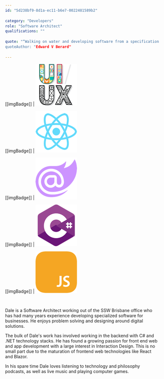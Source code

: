 ```yaml
---
id: "5d238bf9-8d1a-ec11-b6e7-0022481589b2"

category: "Developers"
role: "Software Architect"
qualifications: ""

quote: "“Walking on water and developing software from a specification are easy if both are frozen.” 
quoteAuthor: "Edward V Berard"

---
```


[[imgBadge]]
| ![web-ui-ux.png](../badges/Designer-web-uiux.png)

[[imgBadge]]
| ![react.png](../badges/Developer-react.png)

[[imgBadge]]
| ![blazor-dev](../badges/Developer-blazor.png)

[[imgBadge]]
| ![c-sharp](../badges/Developer-c-sharp.png)

[[imgBadge]]
| ![js](../badges/Developer-js.png)


<br/>

Dale is a Software Architect working out of the SSW Brisbane office who has had many years experience developing specialized software for businesses.   He enjoys problem solving and designing around digital solutions.

The bulk of Dale's work has involved working in the backend with C# and .NET technology stacks. He has found a growing passion for front end web and app development with a large interest in Interaction Design. This is no small part due to the maturation of frontend web technologies like React and Blazor.

In his spare time Dale loves listening to technology and philosophy podcasts, as well as live music and playing computer games.    


